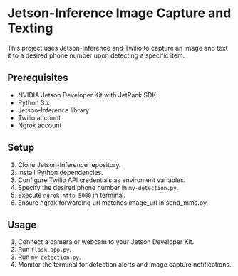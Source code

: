 # Jetson-Inference Image Capture and Texting

This project uses Jetson-Inference and Twilio to capture an image and text it to a desired phone number upon detecting a specific item.

## Prerequisites
- NVIDIA Jetson Developer Kit with JetPack SDK
- Python 3.x
- Jetson-Inference library
- Twilio account
- Ngrok account 

## Setup
1. Clone Jetson-Inference repository.
2. Install Python dependencies.
3. Configure Twilio API credentials as enviroment variables.
4. Specify the desired phone number in `my-detection.py`.
5. Execute `ngrok http 5000` in terminal.
6. Ensure ngrok forwarding url matches image_url in send_mms.py.

## Usage
1. Connect a camera or webcam to your Jetson Developer Kit. 
2. Run `flask_app.py`.
3. Run `my-detection.py`.
4. Monitor the terminal for detection alerts and image capture notifications.
